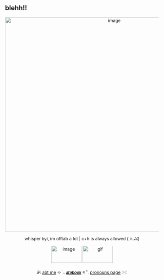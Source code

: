 ## blehh!!  
<p align="center">
<img width="700" height="700" alt="image" src="https://cdn.discordapp.com/attachments/1406201432738365532/1408104487394218095/Untitled20_20250821180345.png?ex=68a886ff&is=68a7357f&hm=a468cfcab280e655fc45147e61ec9a5121cf117375e057957ce6bb76a6c3268b" />
<p align="center">
whisper byi, im offtab a lot | c+h is always allowed ( ꈍᴗꈍ)
  <p align="center">
  <img width="99" height="56" alt="image" src="https://github.com/user-attachments/assets/6fd42a3b-b9bb-4a16-9f85-e5c65f5ace4c" /> <img width="99" height="56" alt="gif" src="https://64.media.tumblr.com/f9fb5837102d805eb51b73e7b8568a91/c0bd66d17964d11b-a6/s100x200/9ce254aa05dab3bf9ac4fdcffb94216a52422fb4.gifv" />

<p align="center">
  𝜗ৎ <a href="https://deersareawesome.carrd.co/">abt me</a> ⊹ ࣪ ˖
     <a href="https://mydeeryv.atabook.org/">
𝙖𝙩𝙖𝙗𝙤𝙤𝙠</a> ୭ ˚. 
  <a href="https://en.pronouns.page/@mydeeryv_">pronouns page</a> 𓏵



 
 
 






 











